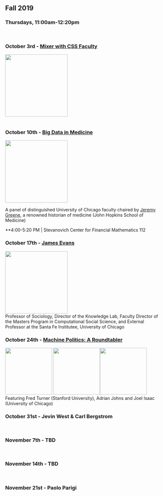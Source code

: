 
## Fall 2019

### Thursdays, 11:00am-12:20pm
<br>

### October 3rd - [Mixer with CSS Faculty](https://github.com/uchicago-computation-workshop/fall2019mixer)

<div><img src="https://avatars3.githubusercontent.com/u/32048906?s=200&v=4" width="200" height="200"></div>

<br>

### October 10th  - [Big Data in Medicine](https://github.com/uchicago-computation-workshop/Fall2019/tree/master/10-10_Big%20Data%20In%20Medicine)

<div><img src="https://www.hopkinshistoryofmedicine.org/sites/default/files/userfiles/14/20140521-10663-2.jpeg" height="200"></div>

A panel of distinguished University of Chicago faculty chaired by [Jeremy Greene](https://www.hopkinshistoryofmedicine.org/content/jeremy-greene), a renowned historian of medicine (John Hopkins School of Medicine)

**4:00-5:20 PM | Stevanovich Center for Financial Mathematics 112
<br>

### October 17th  - [James Evans](https://github.com/uchicago-computation-workshop/Fall2019/tree/master/10-17_Evans)
<div><img src="https://sociology.uchicago.edu/sites/sociology.uchicago.edu/files/styles/columnwidth-wider/public/uploads/images/1%20%284%29.jpg?itok=b1wuZWzi" height="200"></div>
Professor of Sociology, Director of the Knowledge Lab, Faculty Director of the Masters Program in Computational Social Science, and External Professor at the Santa Fe Institutee, University of Chicago
<br>

### October 24th  - [Machine Politics: A Roundtabler](https://github.com/uchicago-computation-workshop/Fall2019/tree/master/10-17_Turner)
<div><img src="http://fredturner.stanford.edu/wp-content/uploads/Fred-Turner-200-DPI-3-by-3.jpg" height="150"> <img src="https://history.uchicago.edu/sites/history.uchicago.edu/files/styles/columnwidth-wider/public/uploads/images/2017_Adrian_Johns.jpg?itok=87LRsSBF" height="150"><img src="https://socialthought.uchicago.edu/sites/socialthought.uchicago.edu/files/styles/columnwidth-wider/public/uploads/images/Joel%20Isaac.jpg?itok=qril9N3T" height="150"></div>
Featuring Fred Turner (Stanford University), Adrian Johns and Joel Isaac (University of Chicago)
<br>


### October 31st  - Jevin West \& Carl Bergstrom
<br>

### November 7th  - TBD
<br>

### November 14th  - TBD
<br>

### November 21st  - Paolo Parigi
<br>

